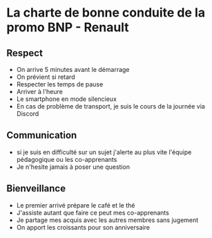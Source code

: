# La charte de bonne conduite de la promo BNP - Renault

## Respect

- On arrive 5 minutes avant le démarrage
- On prévient si retard
- Respecter les temps de pause
- Arriver à l'heure
- Le smartphone en mode silencieux
- En cas de problème de transport, je suis le cours de la journée via Discord


## Communication
- si je suis en difficulté sur un sujet j'alerte au plus vite l'équipe pédagogique ou les co-apprenants
- Je n'hesite jamais à poser une question

## Bienveillance

- Le premier arrivé prépare le café et le thé
- J'assiste autant que faire ce peut mes co-apprenants
- Je partage mes acquis avec les autres membres sans jugement 
- On apport les croissants pour son anniversaire
   
